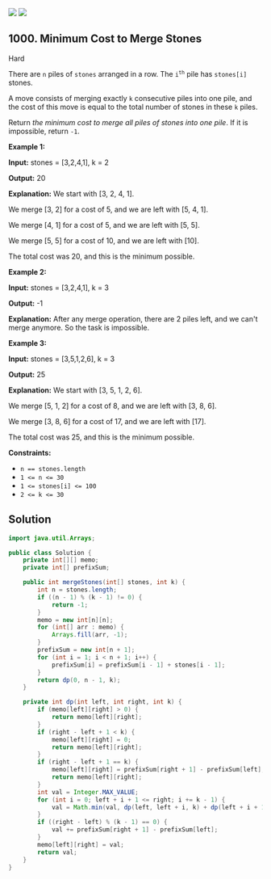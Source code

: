 [![](https://img.shields.io/github/stars/javadev/LeetCode-in-Java?label=Stars&style=flat-square)](https://github.com/javadev/LeetCode-in-Java)
[![](https://img.shields.io/github/forks/javadev/LeetCode-in-Java?label=Fork%20me%20on%20GitHub%20&style=flat-square)](https://github.com/javadev/LeetCode-in-Java/fork)

## 1000\. Minimum Cost to Merge Stones

Hard

There are `n` piles of `stones` arranged in a row. The <code>i<sup>th</sup></code> pile has `stones[i]` stones.

A move consists of merging exactly `k` consecutive piles into one pile, and the cost of this move is equal to the total number of stones in these `k` piles.

Return _the minimum cost to merge all piles of stones into one pile_. If it is impossible, return `-1`.

**Example 1:**

**Input:** stones = [3,2,4,1], k = 2

**Output:** 20

**Explanation:** We start with [3, 2, 4, 1].

We merge [3, 2] for a cost of 5, and we are left with [5, 4, 1].

We merge [4, 1] for a cost of 5, and we are left with [5, 5].

We merge [5, 5] for a cost of 10, and we are left with [10].

The total cost was 20, and this is the minimum possible.

**Example 2:**

**Input:** stones = [3,2,4,1], k = 3

**Output:** -1

**Explanation:** After any merge operation, there are 2 piles left, and we can't merge anymore. So the task is impossible.

**Example 3:**

**Input:** stones = [3,5,1,2,6], k = 3

**Output:** 25

**Explanation:** We start with [3, 5, 1, 2, 6].

We merge [5, 1, 2] for a cost of 8, and we are left with [3, 8, 6].

We merge [3, 8, 6] for a cost of 17, and we are left with [17].

The total cost was 25, and this is the minimum possible.

**Constraints:**

*   `n == stones.length`
*   `1 <= n <= 30`
*   `1 <= stones[i] <= 100`
*   `2 <= k <= 30`

## Solution

```java
import java.util.Arrays;

public class Solution {
    private int[][] memo;
    private int[] prefixSum;

    public int mergeStones(int[] stones, int k) {
        int n = stones.length;
        if ((n - 1) % (k - 1) != 0) {
            return -1;
        }
        memo = new int[n][n];
        for (int[] arr : memo) {
            Arrays.fill(arr, -1);
        }
        prefixSum = new int[n + 1];
        for (int i = 1; i < n + 1; i++) {
            prefixSum[i] = prefixSum[i - 1] + stones[i - 1];
        }
        return dp(0, n - 1, k);
    }

    private int dp(int left, int right, int k) {
        if (memo[left][right] > 0) {
            return memo[left][right];
        }
        if (right - left + 1 < k) {
            memo[left][right] = 0;
            return memo[left][right];
        }
        if (right - left + 1 == k) {
            memo[left][right] = prefixSum[right + 1] - prefixSum[left];
            return memo[left][right];
        }
        int val = Integer.MAX_VALUE;
        for (int i = 0; left + i + 1 <= right; i += k - 1) {
            val = Math.min(val, dp(left, left + i, k) + dp(left + i + 1, right, k));
        }
        if ((right - left) % (k - 1) == 0) {
            val += prefixSum[right + 1] - prefixSum[left];
        }
        memo[left][right] = val;
        return val;
    }
}
```